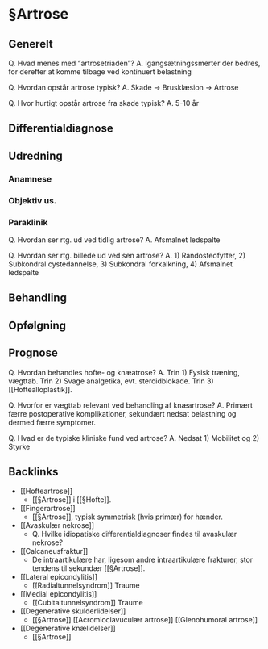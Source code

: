 # §Artrose
## Generelt
Q. Hvad menes med “artrosetriaden”?
A. Igangsætningssmerter der bedres, for derefter at komme tilbage ved kontinuert belastning

Q. Hvordan opstår artrose typisk?
A. Skade -> Brusklæsion -> Artrose

Q. Hvor hurtigt opstår artrose fra skade typisk?
A. 5-10 år

## Differentialdiagnose


## Udredning
### Anamnese

### Objektiv us.

### Paraklinik
Q. Hvordan ser rtg. ud ved tidlig artrose?
A. Afsmalnet ledspalte

Q. Hvordan ser rtg. billede ud ved sen artrose?
A. 1) Randosteofytter, 2) Subkondral cystedannelse, 3) Subkondral forkalkning, 4) Afsmalnet ledspalte

## Behandling


## Opfølgning


## Prognose







Q. Hvordan behandles hofte- og knæatrose?
A. Trin 1) Fysisk træning, vægttab. Trin 2) Svage analgetika, evt. steroidblokade. Trin 3) [[Hoftealloplastik]]. 

Q. Hvorfor er vægttab relevant ved behandling af knæartrose?
A. Primært færre postoperative komplikationer, sekundært nedsat belastning og dermed færre symptomer.

Q. Hvad er de typiske kliniske fund ved artrose?
A. Nedsat 1) Mobilitet og 2) Styrke

## Backlinks
* [[Hofteartrose]]
	* [[§Artrose]] i [[§Hofte]].
* [[Fingerartrose]]
	* [[§Artrose]], typisk symmetrisk (hvis primær) for hænder.
* [[Avaskulær nekrose]]
	* Q. Hvilke idiopatiske differentialdiagnoser findes til avaskulær nekrose?
* [[Calcaneusfraktur]]
	* De intraartikulære har, ligesom andre intraartikulære frakturer, stor tendens til sekundær [[§Artrose]].
* [[Lateral epicondylitis]]
	* [[Radialtunnelsyndrom]]
Traume
* [[Medial epicondylitis]]
	* [[Cubitaltunnelsyndrom]]
Traume
* [[Degenerative skulderlidelser]]
	* [[§Artrose]]
	[[Acromioclavuculær artrose]]
	[[Glenohumoral artrose]]
* [[Degenerative knælidelser]]
	* [[§Artrose]]

<!-- #anki/tag/med/Orto #anki/deck/Medicine -->

<!-- {BearID:D055782D-1415-4162-A8F2-BBF30BDA57D8-9907-00007BBA864F5BB5} -->
